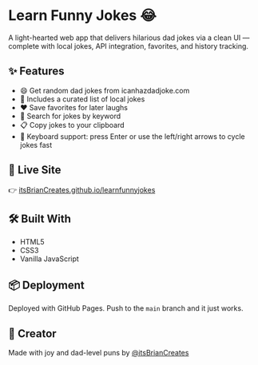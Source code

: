 # Learn Funny Jokes 😂

A light-hearted web app that delivers hilarious dad jokes via a clean UI — complete with local jokes, API integration, favorites, and history tracking.

## ✨ Features

- 😄 Get random dad jokes from icanhazdadjoke.com  
- 🧠 Includes a curated list of local jokes  
- ❤️ Save favorites for later laughs  
- 🔎 Search for jokes by keyword  
- 📋 Copy jokes to your clipboard  
- 🔁 Keyboard support: press Enter or use the left/right arrows to cycle jokes fast

## 🚀 Live Site

👉 [itsBrianCreates.github.io/learnfunnyjokes](https://itsBrianCreates.github.io/learnfunnyjokes/)

## 🛠️ Built With

- HTML5  
- CSS3  
- Vanilla JavaScript  

## 📦 Deployment

Deployed with GitHub Pages. Push to the `main` branch and it just works.

## 🎉 Creator

Made with joy and dad-level puns by [@itsBrianCreates](https://github.com/itsBrianCreates)
